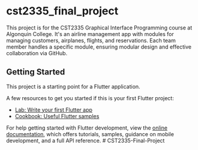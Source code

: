 # cst2335_final_project

This project is for the CST2335 Graphical Interface Programming course at Algonquin College. It's an airline management app with modules for managing customers, airplanes, flights, and reservations. Each team member handles a specific module, ensuring modular design and effective collaboration via GitHub.

## Getting Started

This project is a starting point for a Flutter application.

A few resources to get you started if this is your first Flutter project:

- [Lab: Write your first Flutter app](https://docs.flutter.dev/get-started/codelab)
- [Cookbook: Useful Flutter samples](https://docs.flutter.dev/cookbook)

For help getting started with Flutter development, view the
[online documentation](https://docs.flutter.dev/), which offers tutorials,
samples, guidance on mobile development, and a full API reference.
#   C S T 2 3 3 5 - F i n a l - P r o j e c t  
 